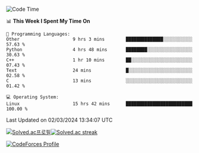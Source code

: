 
<!--START_SECTION:waka-->
![Code Time](http://img.shields.io/badge/Code%20Time-3%2C332%20hrs%2051%20mins-blue)

📊 **This Week I Spent My Time On** 

```text
💬 Programming Languages: 
Other                    9 hrs 3 mins        ██████████████░░░░░░░░░░░   57.63 % 
Python                   4 hrs 48 mins       ████████░░░░░░░░░░░░░░░░░   30.63 % 
C++                      1 hr 10 mins        ██░░░░░░░░░░░░░░░░░░░░░░░   07.43 % 
Text                     24 mins             █░░░░░░░░░░░░░░░░░░░░░░░░   02.58 % 
C                        13 mins             ░░░░░░░░░░░░░░░░░░░░░░░░░   01.42 % 

💻 Operating System: 
Linux                    15 hrs 42 mins      █████████████████████████   100.00 % 
```


 Last Updated on 02/03/2024 13:34:07 UTC
<!--END_SECTION:waka-->


[![Solved.ac프로필](http://mazassumnida.wtf/api/generate_badge?boj=hckim96)](https://solved.ac/hckim96)[![Solved.ac streak](http://mazandi.herokuapp.com/api?handle=hckim96&theme=dark)](https://solved.ac/hckim96)


[![CodeForces Profile](https://cf.leed.at?id=hckim96)](https://codeforces.com/profile/hckim96)

